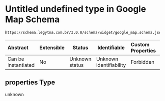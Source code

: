 # Untitled undefined type in Google Map Schema

```txt
https://schema.legytma.com.br/3.0.0/schema/widget/google_map.schema.json#/properties
```




| Abstract            | Extensible | Status         | Identifiable            | Custom Properties | Additional Properties | Access Restrictions | Defined In                                                                                 |
| :------------------ | ---------- | -------------- | ----------------------- | :---------------- | --------------------- | ------------------- | ------------------------------------------------------------------------------------------ |
| Can be instantiated | No         | Unknown status | Unknown identifiability | Forbidden         | Allowed               | none                | [google_map.schema.json\*](../schema/widget/google_map.schema.json) |

## properties Type

unknown
